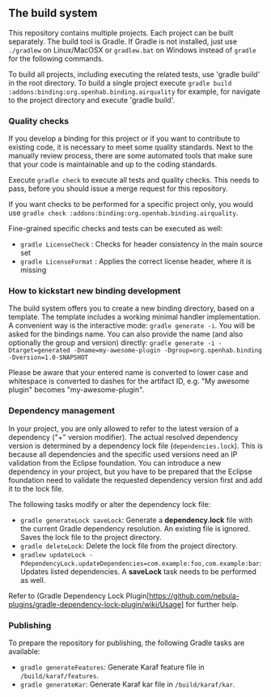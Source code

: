 ## The build system

This repository contains multiple projects. Each project can be built separately.
The build tool is Gradle. If Gradle is not installed, just use `./gradlew` on Linux/MacOSX or
`gradlew.bat` on Windows instead of `gradle` for the following commands.

To build all projects, including executing the related tests, use 'gradle build' in the
root directory. To build a single project execute `gradle build :addons:binding:org.openhab.binding.airquality` for example, for navigate to the project directory and execute 'gradle build'.

### Quality checks

If you develop a binding for this project or if you want to contribute to existing code, it is necessary
to meet some quality standards. Next to the manually review process, there are some automated tools that make
sure that your code is maintainable and up to the coding standards.

Execute `gradle check` to execute all tests and quality checks. This needs to pass, before you should issue a
merge request for this repository.

If you want checks to be performed for a specific project only, you would use `gradle check :addons:binding:org.openhab.binding.airquality`.

Fine-grained specific checks and tests can be executed as well:

* `gradle LicenseCheck` : Checks for header consistency in the main source set
* `gradle LicenseFormat` : Applies the correct license header, where it is missing


### How to kickstart new binding development

The build system offers you to create a new binding directory, based on a template. The template includes a working
minimal handler implementation. A convenient way is the interactive mode: `gradle generate -i`. You will be asked
for the bindings name. You can also provide the name (and also optionally the group and version) directly:
`gradle generate -i -Dtarget=generated -Dname=my-awesome-plugin -Dgroup=org.openhab.binding -Dversion=1.0-SNAPSHOT`

Please be aware that your entered name is converted to lower case and whitespace is converted to dashes for the artifact ID, e.g. "My awesome plugin" becomes "my-awesome-plugin".

### Dependency management

In your project, you are only allowed to refer to the latest version of a dependency ("+" version modifier).
The actual resolved dependency version is determined by a dependency lock file (`dependencies.lock`).
This is because all dependencies and the specific used versions need an IP validation from the Eclipse foundation.
You can introduce a new dependency in your project, but you have to be prepared that the Eclipse foundation need to validate
the requested dependency version first and add it to the lock file.

The following tasks modify or alter the dependency lock file:

* `gradle generateLock saveLock`: Generate a **dependency.lock** file with the current Gradle dependency resolution. An existing file is ignored. Saves the lock file to the project directory.
* `gradle deleteLock`: Delete the lock file from the project directory.
* `gradlew updateLock -PdependencyLock.updateDependencies=com.example:foo,com.example:bar`: Updates listed dependencies. A **saveLock** task needs to be performed as well.

Refer to (Gradle Dependency Lock Plugin[https://github.com/nebula-plugins/gradle-dependency-lock-plugin/wiki/Usage] for further help.

### Publishing

To prepare the repository for publishing, the following Gradle tasks are available:

* `gradle generateFeatures`: Generate Karaf feature file in `/build/karaf/features`.
* `gradle generateKar`: Generate Karaf kar file in `/build/karaf/kar`.

<br>
